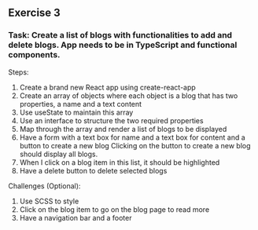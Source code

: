 
## Exercise 3
### Task: Create a list of blogs with functionalities to add and delete blogs. App needs to be in TypeScript and functional components.

Steps:

1. Create a brand new React app using create-react-app
1. Create an array of objects where each object is a blog that has two properties, a name and a text content
1. Use useState to maintain this array
1. Use an interface to structure the two required properties
1. Map through the array and render a list of blogs to be displayed
1. Have a form with a text box for name and a text box for content and a button to create a new blog
Clicking on the button to create a new blog should display all blogs.
1. When I click on a blog item in this list, it should be highlighted
1. Have a delete button to delete selected blogs

Challenges (Optional):
1. Use SCSS to style
1. Click on the blog item to go on the blog page to read more
1. Have a navigation bar and a footer